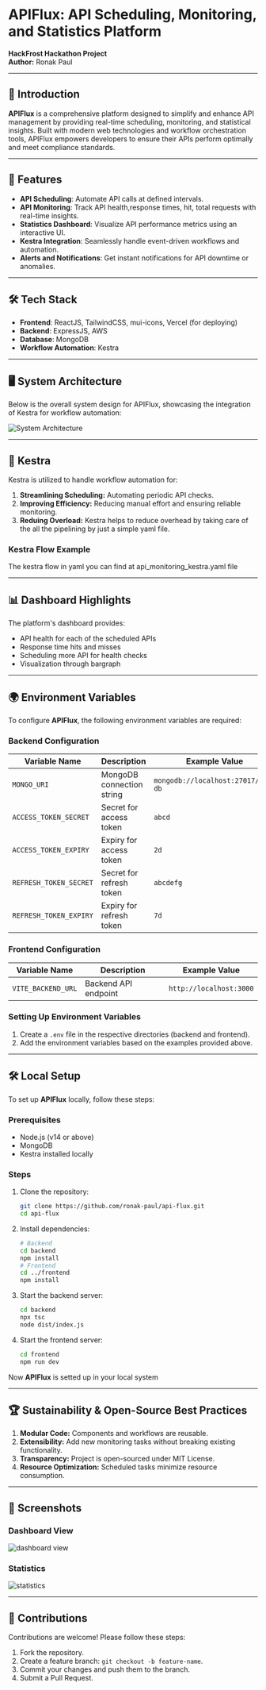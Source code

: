 # APIFlux: API Scheduling, Monitoring, and Statistics Platform

**HackFrost Hackathon Project**  
**Author:** Ronak Paul

---

## 🌟 Introduction

**APIFlux** is a comprehensive platform designed to simplify and enhance API management by providing real-time scheduling, monitoring, and statistical insights. Built with modern web technologies and workflow orchestration tools, APIFlux empowers developers to ensure their APIs perform optimally and meet compliance standards.

---

## 🚀 Features

- **API Scheduling**: Automate API calls at defined intervals.
- **API Monitoring**: Track API health,response times, hit, total requests with real-time insights.
- **Statistics Dashboard**: Visualize API performance metrics using an interactive UI.
- **Kestra Integration**: Seamlessly handle event-driven workflows and automation.
- **Alerts and Notifications**: Get instant notifications for API downtime or anomalies.

---

## 🛠️ Tech Stack

- **Frontend**: ReactJS, TailwindCSS, mui-icons, Vercel (for deploying)
- **Backend**: ExpressJS, AWS
- **Database**: MongoDB
- **Workflow Automation**: Kestra

---

## 🖥️ System Architecture

Below is the overall system design for APIFlux, showcasing the integration of Kestra for workflow automation:

![System Architecture](https://github.com/ronak-pal1/APIFlux/blob/main/client/src/assets/system-architecture.png)

---

## 🔗 Kestra

Kestra is utilized to handle workflow automation for:

1. **Streamlining Scheduling:** Automating periodic API checks.
2. **Improving Efficiency:** Reducing manual effort and ensuring reliable monitoring.
3. **Reduing Overload:** Kestra helps to reduce overhead by taking care of the all the pipelining by just a simple yaml file.

### Kestra Flow Example

The kestra flow in yaml you can find at api_monitoring_kestra.yaml file

---

## 📊 Dashboard Highlights

The platform's dashboard provides:

- API health for each of the scheduled APIs
- Response time hits and misses
- Scheduling more API for health checks
- Visualization through bargraph

---

## 🌍 Environment Variables

To configure **APIFlux**, the following environment variables are required:

### Backend Configuration

| Variable Name           | Description               | Example Value                      |
| ----------------------- | ------------------------- | ---------------------------------- |
| `MONGO_URI`             | MongoDB connection string | `mongodb://localhost:27017/api-db` |
| `ACCESS_TOKEN_SECRET`   | Secret for access token   | `abcd`                             |
| `ACCESS_TOKEN_EXPIRY`   | Expiry for access token   | `2d`                               |
| `REFRESH_TOKEN_SECRET ` | Secret for refresh token  | `abcdefg`                          |
| `REFRESH_TOKEN_EXPIRY ` | Expiry for refresh token  | `7d`                               |

### Frontend Configuration

| Variable Name      | Description          | Example Value           |
| ------------------ | -------------------- | ----------------------- |
| `VITE_BACKEND_URL` | Backend API endpoint | `http://localhost:3000` |

### Setting Up Environment Variables

1. Create a `.env` file in the respective directories (backend and frontend).
2. Add the environment variables based on the examples provided above.

---

## 🛠️ Local Setup

To set up **APIFlux** locally, follow these steps:

### Prerequisites

- Node.js (v14 or above)
- MongoDB
- Kestra installed locally

### Steps

1. Clone the repository:
   ```bash
   git clone https://github.com/ronak-paul/api-flux.git
   cd api-flux
   ```
2. Install dependencies:
   ```bash
   # Backend
   cd backend
   npm install
   # Frontend
   cd ../frontend
   npm install
   ```
3. Start the backend server:
   ```bash
   cd backend
   npx tsc
   node dist/index.js
   ```
4. Start the frontend server:
   ```bash
   cd frontend
   npm run dev
   ```

Now **APIFlux** is setted up in your local system

---

## 🏆 Sustainability & Open-Source Best Practices

1. **Modular Code:** Components and workflows are reusable.
2. **Extensibility:** Add new monitoring tasks without breaking existing functionality.
3. **Transparency:** Project is open-sourced under MIT License.
4. **Resource Optimization:** Scheduled tasks minimize resource consumption.

---

## 📸 Screenshots

### Dashboard View

![dashboard view](https://github.com/ronak-pal1/APIFlux/blob/main/client/src/assets/dashboard.png)

### Statistics

![statistics](https://github.com/ronak-pal1/APIFlux/blob/main/client/src/assets/statistics.png)

---

## 🤝 Contributions

Contributions are welcome! Please follow these steps:

1. Fork the repository.
2. Create a feature branch: `git checkout -b feature-name`.
3. Commit your changes and push them to the branch.
4. Submit a Pull Request.
